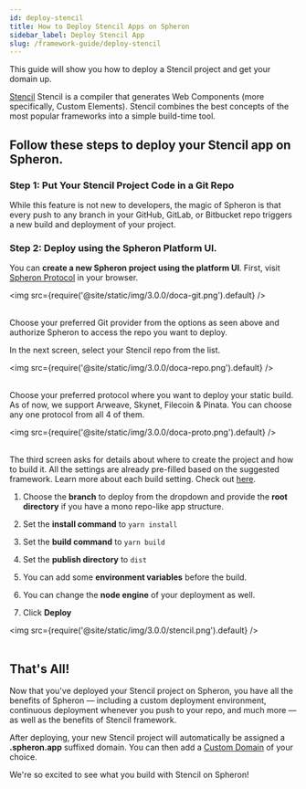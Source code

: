 ```yaml
---
id: deploy-stencil
title: How to Deploy Stencil Apps on Spheron
sidebar_label: Deploy Stencil App
slug: /framework-guide/deploy-stencil
---
```


This guide will show you how to deploy a Stencil project and get your domain up.

[Stencil](https://stenciljs.com/) Stencil is a compiler that generates Web Components (more specifically, Custom Elements). Stencil combines the best concepts of the most popular frameworks into a simple build-time tool.

## Follow these steps to deploy your Stencil app on Spheron.

### Step 1: Put Your Stencil Project Code in a Git Repo

While this feature is not new to developers, the magic of Spheron is that every push to any branch in your GitHub, GitLab, or Bitbucket repo triggers a new build and deployment of your project.

### Step 2: Deploy using the Spheron Platform UI.

You can **create a new Spheron project using the platform UI**. First, visit [Spheron Protocol](https://app.spheron.network/) in your browser.

<img src={require('@site/static/img/3.0.0/doca-git.png').default} /> <br/><br/>

Choose your preferred Git provider from the options as seen above and authorize Spheron to access the repo you want to deploy.

In the next screen, select your Stencil repo from the list.

<img src={require('@site/static/img/3.0.0/doca-repo.png').default} /> <br/><br/>

Choose your preferred protocol where you want to deploy your static build. As of now, we support Arweave, Skynet, Filecoin & Pinata. You can choose any one protocol from all 4 of them.

<img src={require('@site/static/img/3.0.0/doca-proto.png').default} /> <br/><br/>

The third screen asks for details about where to create the project and how to build it. All the settings are already pre-filled based on the suggested framework. Learn more about each build setting. Check out [here](https://docs.spheron.network/deployments/get-started#configuring-the-deployment).

1. Choose the **branch** to deploy from the dropdown and provide the **root directory** if you have a mono repo-like app structure.

1. Set the **install command** to `yarn install`

1. Set the **build command** to `yarn build`

1. Set the **publish directory** to `dist`

1. You can add some **environment variables** before the build.

1. You can change the **node engine** of your deployment as well.

1. Click **Deploy**

<img src={require('@site/static/img/3.0.0/stencil.png').default} /> <br/><br/>

## That's All!

Now that you've deployed your Stencil project on Spheron, you have all the benefits of Spheron — including a custom deployment environment, continuous deployment whenever you push to your repo, and much more — as well as the benefits of Stencil framework.

After deploying, your new Stencil project will automatically be assigned a **.spheron.app** suffixed domain. You can then add a [Custom Domain](https://docs.spheron.network/domain-and-https/centralized-domain/attach-domain) of your choice.

We're so excited to see what you build with Stencil on Spheron!
